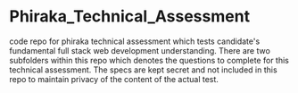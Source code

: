 # Phiraka_Technical_Assessment
code repo for phiraka technical assessment which tests candidate's fundamental full stack web development understanding. There are two subfolders within this repo which denotes the questions to complete for this technical assessment. The specs are kept secret and not included in this repo to maintain privacy of the content of the actual test.
